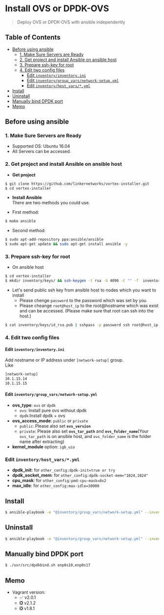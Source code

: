 # Install OVS or DPDK-OVS

> Deploy OVS or DPDK-OVS with ansible independently

## Table of Contents
- [Before using ansible](#before-using-ansible)
    - [1. Make Sure Servers are Ready](#1-make-sure-servers-are-ready)
    - [2. Get project and install Ansible on ansible host](#2-get-project-and-install-ansible-on-ansible-host)
    - [3. Prepare ssh-key for root](#3-prepare-ssh-key-for-root)
    - [4. Edit two config files](#4-edit-two-config-files)
        - [Edit `inventory/inventory.ini`](#edit--inventory-inventoryini-)
        - [Edit `inventory/group_vars/network-setup.yml`](#edit--inventory-group-vars-network-setupyml-)
        - [Edit `inventory/host_vars/*.yml`](#edit-inventoryhost_varsyml)
- [Install](#install)
- [Uninstall](#uninstall)
- [Manually bind DPDK port](#manually-bind-dpdk-port)
- [Memo](#memo)

## Before using ansible
### 1. Make Sure Servers are Ready
- Supported OS: Ubuntu 16.04
- All Servers can be accessed.

### 2. Get project and install Ansible on ansible host
- **Get project**
```sh
$ git clone https://github.com/linkernetworks/vortex-installer.git
$ cd vortex-installer
```

- **Install Ansible**  
There are two methods you could use.  

- First method:
```sh
$ make ansible
```

- Second method:

```sh
$ sudo apt-add-repository ppa:ansible/ansible
$ sudo apt-get update && sudo apt-get install ansible -y
```

### 3. Prepare ssh-key for root
- On ansible host
```sh
$ cd vortex-installer
$ mkdir inventory/keys/ && ssh-keygen -t rsa -b 4096 -C "" -f  inventory/keys/id_rsa -q -N ''
```

- Let's send public ssh key from ansible host to nodes which you want to install
    - Please chenge `password` to the password which was set by you
    - Please cheange `root@host_ip` to the root@hostname which was exist and can be accessed. (Please make sure that root can ssh into the host.)
```sh
$ cat inventory/keys/id_rsa.pub | sshpass -p password ssh root@host_ip  'mkdir -p .ssh && cat >> .ssh/authorized_keys'
```

### 4. Edit two config files
#### Edit `inventory/inventory.ini`
Add nostname or IP address under `[network-setup]` group.  
Like  
```sh
[network-setup]
10.1.15.14
10.1.15.15
```

#### Edit `inventory/group_vars/network-setup.yml`
- **ovs_type**: `ovs` or `dpdk`
    - `ovs`: Install pure ovs without dpdk
    - `dpdk`:Install dpdk + ovs
- **ovs_access_mode**: `public` or `private`
    - `public`: Please also set **`ovs_version`**
    - `private`: Please also set **`ovs_tar_path`** and **`ovs_folder_name`**(Your `ovs_tar_path` is on ansible host, and `ovs_folder_name` is the folder name after extracting)
- **kernel_module** option: `igb_uio`

### Edit `inventory/host_vars/*.yml`
- **dpdk_init**: for `other_config:dpdk-init=true or try`
- **dpdk_socket_mem**: for `other_config:dpdk-socket-mem="1024,1024"`
- **cpu_mask**: for `other_config:pmd-cpu-mask=0x2`
- **max_idle**: for `other_config:max-idle=30000`

## Install
```sh
$ ansible-playbook -e "@inventory/group_vars/network-setup.yml" --inventory inventory/inventory.ini network-setup.yml
```

## Uninstall
```sh
$ ansible-playbook -e "@inventory/group_vars/network-setup.yml" --inventory inventory/inventory.ini network-setup-reset.yml
```

## Manually bind DPDK port
```sh
$ ./usr/src/dpdkbind.sh enp0s10,enp0s17
```

## Memo
- Vagrant version:
    - ✅  v2.0.1
    - ❎  v2.1.2
    - ❎  v1.8.1
